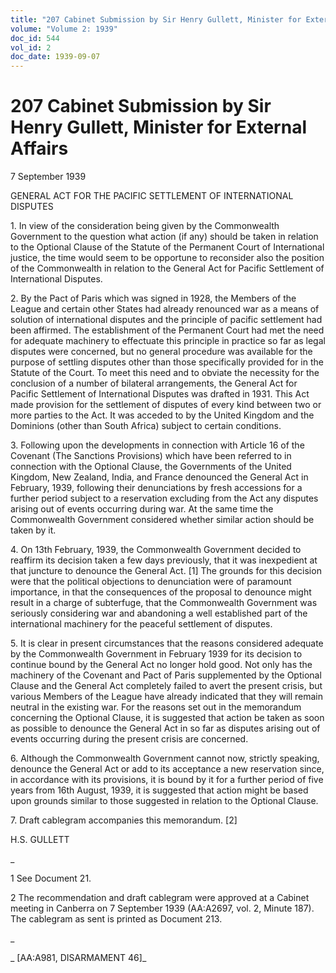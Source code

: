 ```yaml
---
title: "207 Cabinet Submission by Sir Henry Gullett, Minister for External Affairs"
volume: "Volume 2: 1939"
doc_id: 544
vol_id: 2
doc_date: 1939-09-07
---
```


# 207 Cabinet Submission by Sir Henry Gullett, Minister for External Affairs

7 September 1939

GENERAL ACT FOR THE PACIFIC SETTLEMENT OF INTERNATIONAL DISPUTES

1\. In view of the consideration being given by the Commonwealth Government to the question what action (if any) should be taken in relation to the Optional Clause of the Statute of the Permanent Court of International justice, the time would seem to be opportune to reconsider also the position of the Commonwealth in relation to the General Act for Pacific Settlement of International Disputes.

2\. By the Pact of Paris which was signed in 1928, the Members of the League and certain other States had already renounced war as a means of solution of international disputes and the principle of pacific settlement had been affirmed. The establishment of the Permanent Court had met the need for adequate machinery to effectuate this principle in practice so far as legal disputes were concerned, but no general procedure was available for the purpose of settling disputes other than those specifically provided for in the Statute of the Court. To meet this need and to obviate the necessity for the conclusion of a number of bilateral arrangements, the General Act for Pacific Settlement of International Disputes was drafted in 1931. This Act made provision for the settlement of disputes of every kind between two or more parties to the Act. It was acceded to by the United Kingdom and the Dominions (other than South Africa) subject to certain conditions.

3\. Following upon the developments in connection with Article 16 of the Covenant (The Sanctions Provisions) which have been referred to in connection with the Optional Clause, the Governments of the United Kingdom, New Zealand, India, and France denounced the General Act in February, 1939, following their denunciations by fresh accessions for a further period subject to a reservation excluding from the Act any disputes arising out of events occurring during war. At the same time the Commonwealth Government considered whether similar action should be taken by it.

4\. On 13th February, 1939, the Commonwealth Government decided to reaffirm its decision taken a few days previously, that it was inexpedient at that juncture to denounce the General Act. [1] The grounds for this decision were that the political objections to denunciation were of paramount importance, in that the consequences of the proposal to denounce might result in a charge of subterfuge, that the Commonwealth Government was seriously considering war and abandoning a well established part of the international machinery for the peaceful settlement of disputes.

5\. It is clear in present circumstances that the reasons considered adequate by the Commonwealth Government in February 1939 for its decision to continue bound by the General Act no longer hold good. Not only has the machinery of the Covenant and Pact of Paris supplemented by the Optional Clause and the General Act completely failed to avert the present crisis, but various Members of the League have already indicated that they will remain neutral in the existing war. For the reasons set out in the memorandum concerning the Optional Clause, it is suggested that action be taken as soon as possible to denounce the General Act in so far as disputes arising out of events occurring during the present crisis are concerned.

6\. Although the Commonwealth Government cannot now, strictly speaking, denounce the General Act or add to its acceptance a new reservation since, in accordance with its provisions, it is bound by it for a further period of five years from 16th August, 1939, it is suggested that action might be based upon grounds similar to those suggested in relation to the Optional Clause.

7\. Draft cablegram accompanies this memorandum. [2]

H.S. GULLETT

_

1 See Document 21.

2 The recommendation and draft cablegram were approved at a Cabinet meeting in Canberra on 7 September 1939 (AA:A2697, vol. 2, Minute 187). The cablegram as sent is printed as Document 213.

_

_ [AA:A981, DISARMAMENT 46]_
